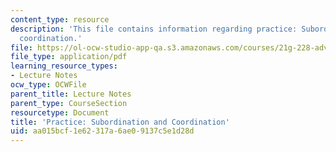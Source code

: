 ```yaml
---
content_type: resource
description: 'This file contains information regarding practice: Subordination and
  coordination.'
file: https://ol-ocw-studio-app-qa.s3.amazonaws.com/courses/21g-228-advanced-workshop-in-writing-for-social-sciences-and-architecture-els-spring-2007/aa015bcf1e62317a6ae09137c5e1d28d_MIT21G.228S07_subord_coord.pdf
file_type: application/pdf
learning_resource_types:
- Lecture Notes
ocw_type: OCWFile
parent_title: Lecture Notes
parent_type: CourseSection
resourcetype: Document
title: 'Practice: Subordination and Coordination'
uid: aa015bcf-1e62-317a-6ae0-9137c5e1d28d
---
```

